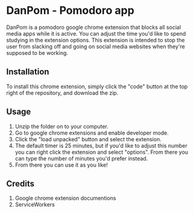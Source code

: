 # DanPom - Pomodoro app

DanPom is a pomodoro google chrome extension that blocks all social media apps while it is active. You can adjust the time you'd like to spend studying in the extension options. This extension is intended to stop the user from slacking off and going on social media websites when they're supposed to be working.

## Installation

To install this chrome extension, simply click the "code" button at the top right of the repository, and download the zip.

## Usage

1. Unzip the folder on to your computer.
2. Go to google chrome extensions and enable developer mode.
3. Click the "load unpacked" button and select the extension.
4. The default timer is 25 minutes, but if you'd like to adjust this number you can right click the extension and select "options". From there you can type the number of minutes you'd prefer instead.
5. From there you can use it as you like!

## Credits

1. Google chrome extension documentions
2. ServiceWorkers
